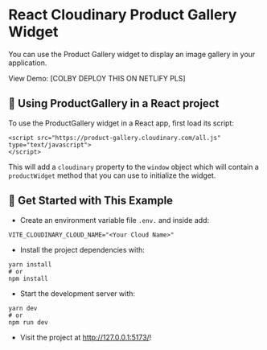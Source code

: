 # React Cloudinary Product Gallery Widget

You can use the Product Gallery widget to display an image gallery in your
application.

View Demo: [COLBY DEPLOY THIS ON NETLIFY PLS]

## 🧰 Using ProductGallery in a React project

To use the ProductGallery widget in a React app, first load its script:

```
<script src="https://product-gallery.cloudinary.com/all.js" type="text/javascript">
</script>
```

This will add a `cloudinary` property to the `window` object which will contain
a `productWidget` method that you can use to initialize the widget.

## 🚀 Get Started with This Example

- Create an environment variable file `.env.` and inside add:

```
VITE_CLOUDINARY_CLOUD_NAME="<Your Cloud Name>"
```

- Install the project dependencies with:

```
yarn install
# or
npm install
```

- Start the development server with:

```
yarn dev
# or
npm run dev
```

- Visit the project at <http://127.0.0.1:5173/>!
